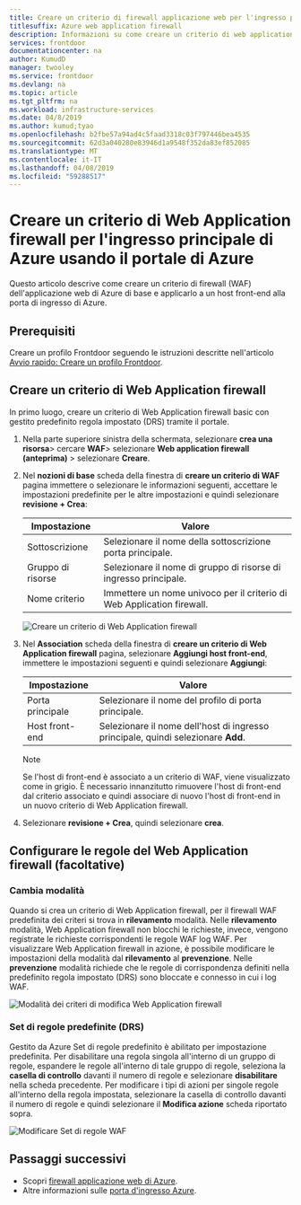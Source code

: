 ```yaml
---
title: Creare un criterio di firewall applicazione web per l'ingresso principale di Azure usando il portale di Azure
titlesuffix: Azure web application firewall
description: Informazioni su come creare un criterio di web application firewall (WAF) usando il portale di Azure.
services: frontdoor
documentationcenter: na
author: KumudD
manager: twooley
ms.service: frontdoor
ms.devlang: na
ms.topic: article
ms.tgt_pltfrm: na
ms.workload: infrastructure-services
ms.date: 04/8/2019
ms.author: kumud;tyao
ms.openlocfilehash: b2fbe57a94ad4c5faad3318c03f797446bea4535
ms.sourcegitcommit: 62d3a040280e83946d1a9548f352da83ef852085
ms.translationtype: MT
ms.contentlocale: it-IT
ms.lasthandoff: 04/08/2019
ms.locfileid: "59288517"
---
```

# <a name="create-a-waf-policy-for-azure-front-door-by-using-the-azure-portal"></a>Creare un criterio di Web Application firewall per l'ingresso principale di Azure usando il portale di Azure

Questo articolo descrive come creare un criterio di firewall (WAF) dell'applicazione web di Azure di base e applicarlo a un host front-end alla porta di ingresso di Azure.

## <a name="prerequisites"></a>Prerequisiti

Creare un profilo Frontdoor seguendo le istruzioni descritte nell'articolo [Avvio rapido: Creare un profilo Frontdoor](quickstart-create-front-door.md). 

## <a name="create-a-waf-policy"></a>Creare un criterio di Web Application firewall

In primo luogo, creare un criterio di Web Application firewall basic con gestito predefinito regola impostato (DRS) tramite il portale. 

1. Nella parte superiore sinistra della schermata, selezionare **crea una risorsa**> cercare **WAF**> selezionare **Web application firewall (anteprima)** > selezionare  **Creare**.
2. Nel **nozioni di base** scheda della finestra di **creare un criterio di WAF** pagina immettere o selezionare le informazioni seguenti, accettare le impostazioni predefinite per le altre impostazioni e quindi selezionare **revisione + Crea**:

    | Impostazione                 | Valore                                              |
    | ---                     | ---                                                |
    | Sottoscrizione            |Selezionare il nome della sottoscrizione porta principale.|
    | Gruppo di risorse          |Selezionare il nome di gruppo di risorse di ingresso principale.|
    | Nome criterio             |Immettere un nome univoco per il criterio di Web Application firewall.|

   ![Creare un criterio di Web Application firewall](./media/waf-front-door-create-portal/basic.png)

3. Nel **Association** scheda della finestra di **creare un criterio di Web Application firewall** pagina, selezionare **Aggiungi host front-end**, immettere le impostazioni seguenti e quindi selezionare **Aggiungi**:

    | Impostazione                 | Valore                                              |
    | ---                     | ---                                                |
    | Porta principale              | Selezionare il nome del profilo di porta principale.|
    | Host front-end           | Selezionare il nome dell'host di ingresso principale, quindi selezionare **Add**.|
    
    > [!NOTE]
    > Se l'host di front-end è associato a un criterio di WAF, viene visualizzato come in grigio. È necessario innanzitutto rimuovere l'host di front-end dal criterio associato e quindi associare di nuovo l'host di front-end in un nuovo criterio di Web Application firewall.
1. Selezionare **revisione + Crea**, quindi selezionare **crea**.

## <a name="configure-waf-rules-optional"></a>Configurare le regole del Web Application firewall (facoltative)

### <a name="change-mode"></a>Cambia modalità

Quando si crea un criterio di Web Application firewall, per il firewall WAF predefinita dei criteri si trova in **rilevamento** modalità. Nelle **rilevamento** modalità, Web Application firewall non blocchi le richieste, invece, vengono registrate le richieste corrispondenti le regole WAF log WAF.
Per visualizzare Web Application firewall in azione, è possibile modificare le impostazioni della modalità dal **rilevamento** al **prevenzione**. Nelle **prevenzione** modalità richiede che le regole di corrispondenza definiti nella predefinito regola impostato (DRS) sono bloccate e connesso in cui i log WAF.

 ![Modalità dei criteri di modifica Web Application firewall](./media/waf-front-door-create-portal/policy.png)

### <a name="default-rule-set-drs"></a>Set di regole predefinite (DRS)

Gestito da Azure Set di regole predefinito è abilitato per impostazione predefinita. Per disabilitare una regola singola all'interno di un gruppo di regole, espandere le regole all'interno di tale gruppo di regole, seleziona la **casella di controllo** davanti il numero di regole e selezionare **disabilitare** nella scheda precedente. Per modificare i tipi di azioni per singole regole all'interno della regola impostata, selezionare la casella di controllo davanti il numero di regole e quindi selezionare il **Modifica azione** scheda riportato sopra.

 ![Modificare Set di regole WAF](./media/waf-front-door-create-portal/managed.png)

## <a name="next-steps"></a>Passaggi successivi

- Scopri [ firewall applicazione web di Azure](waf-overview.md).
- Altre informazioni sulle [porta d'ingresso Azure](front-door-overview.md).




